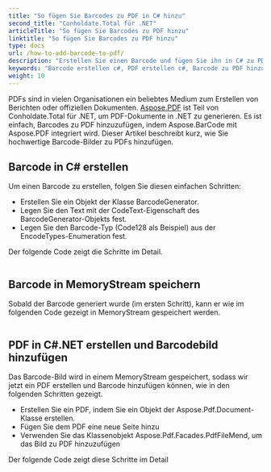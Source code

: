 ```yaml
---
title: "So fügen Sie Barcodes zu PDF in C# hinzu"
second_title: "Conholdate.Total für .NET"
articleTitle: "So fügen Sie Barcodes zu PDF hinzu"
linktitle: "So fügen Sie Barcodes zu PDF hinzu"
type: docs
url: /how-to-add-barcode-to-pdf/
description: "Erstellen Sie einen Barcode und fügen Sie ihn in C# zu PDF hinzu."
keywords: "Barcode erstellen c#, PDF erstellen c#, Barcode zu PDF hinzufügen c#, .NET Barcode erstellen, .NET PDF erstellen, .NET Barcode zu PDF hinzufügen"
weight: 10
---
```


PDFs sind in vielen Organisationen ein beliebtes Medium zum Erstellen von Berichten oder offiziellen Dokumenten. [Aspose.PDF](https://products.aspose.com/pdf/net) ist Teil von Conholdate.Total für .NET, um PDF-Dokumente in .NET zu generieren. Es ist einfach, Barcodes zu PDF hinzuzufügen, indem Aspose.BarCode mit Aspose.PDF integriert wird. Dieser Artikel beschreibt kurz, wie Sie hochwertige Barcode-Bilder zu PDFs hinzufügen.
## **Barcode in C# erstellen**
Um einen Barcode zu erstellen, folgen Sie diesen einfachen Schritten:

- Erstellen Sie ein Objekt der Klasse BarcodeGenerator.
- Legen Sie den Text mit der CodeText-Eigenschaft des BarcodeGenerator-Objekts fest.
- Legen Sie den Barcode-Typ (Code128 als Beispiel) aus der EncodeTypes-Enumeration fest.

Der folgende Code zeigt die Schritte im Detail.

```

```
## **Barcode in MemoryStream speichern**
Sobald der Barcode generiert wurde (im ersten Schritt), kann er wie im folgenden Code gezeigt in MemoryStream gespeichert werden.

```

```
## **PDF in C#.NET erstellen und Barcodebild hinzufügen**
Das Barcode-Bild wird in einem MemoryStream gespeichert, sodass wir jetzt ein PDF erstellen und Barcode hinzufügen können, wie in den folgenden Schritten gezeigt.

- Erstellen Sie ein PDF, indem Sie ein Objekt der Aspose.Pdf.Document-Klasse erstellen.
- Fügen Sie dem PDF eine neue Seite hinzu
- Verwenden Sie das Klassenobjekt Aspose.Pdf.Facades.PdfFileMend, um das Bild zu PDF hinzuzufügen

Der folgende Code zeigt diese Schritte im Detail

```

```

